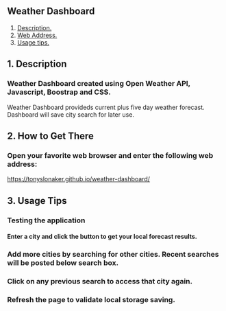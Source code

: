 ## Weather Dashboard

1. [ Description. ](#description)
2. [ Web Address. ](#web-address)
3. [ Usage tips. ](#usage)

<a name="description"></a>
## 1. Description

### Weather Dashboard created using Open Weather API, Javascript, Boostrap and CSS.

Weather Dashboard provideds current plus five day weather forecast. Dashboard will save city search for later use.

<a name="web-address"></a>
## 2. How to Get There

### Open your favorite web browser and enter the following web address:

https://tonyslonaker.github.io/weather-dashboard/

<a name="usage"></a>
## 3. Usage Tips

### Testing the application

#### Enter a city and click the button to get your local forecast results.
### Add more cities by searching for other cities. Recent searches will be posted below search box.
### Click on any previous search to access that city again.
### Refresh the page to validate local storage saving.
